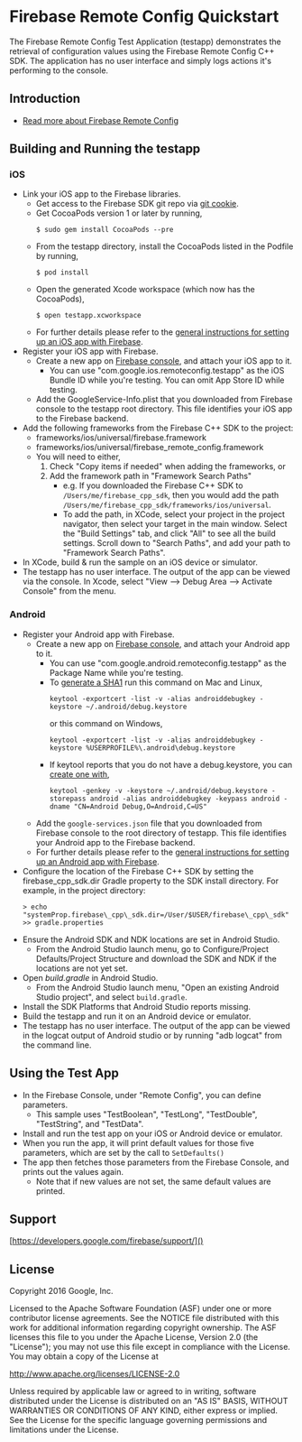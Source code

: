 Firebase Remote Config Quickstart
=================================

The Firebase Remote Config Test Application (testapp) demonstrates the
retrieval of configuration values using the Firebase Remote Config C++ SDK.
The application has no user interface and simply logs actions it's performing
to the console.

Introduction
------------

- [Read more about Firebase Remote Config](https://developers.google.com/firebase/)

Building and Running the testapp
--------------------------------

### iOS
  - Link your iOS app to the Firebase libraries.
    - Get access to the Firebase SDK git repo via
      [git cookie](https://cpdc-eap.googlesource.com/new-password).
    - Get CocoaPods version 1 or later by running,
        ```
        $ sudo gem install CocoaPods --pre
        ```
    - From the testapp directory, install the CocoaPods listed in the Podfile
      by running,
        ```
        $ pod install
        ```
    - Open the generated Xcode workspace (which now has the CocoaPods),
        ```
        $ open testapp.xcworkspace
        ```
    - For further details please refer to the
      [general instructions for setting up an iOS app with Firebase](https://developers.google.com/firebase/docs/ios/setup).
  - Register your iOS app with Firebase.
    - Create a new app on [Firebase console](https://g.co/firebase), and attach
      your iOS app to it.
      - You can use "com.google.ios.remoteconfig.testapp" as the iOS Bundle ID
        while you're testing. You can omit App Store ID while testing.
    - Add the GoogleService-Info.plist that you downloaded from Firebase
      console to the testapp root directory. This file identifies your iOS app
      to the Firebase backend.
  - Add the following frameworks from the Firebase C++ SDK to the project:
    - frameworks/ios/universal/firebase.framework
    - frameworks/ios/universal/firebase\_remote\_config.framework
    - You will need to either,
       1. Check "Copy items if needed" when adding the frameworks, or
       2. Add the framework path in "Framework Search Paths"
          - e.g. If you downloaded the Firebase C++ SDK to
            `/Users/me/firebase_cpp_sdk`,
            then you would add the path
            `/Users/me/firebase_cpp_sdk/frameworks/ios/universal`.
          - To add the path, in XCode, select your project in the project
            navigator, then select your target in the main window.
            Select the "Build Settings" tab, and click "All" to see all
            the build settings. Scroll down to "Search Paths", and add
            your path to "Framework Search Paths".
  - In XCode, build & run the sample on an iOS device or simulator.
  - The testapp has no user interface. The output of the app can be viewed
    via the console.  In Xcode,  select
    "View --> Debug Area --> Activate Console" from the menu.

### Android
  - Register your Android app with Firebase.
    - Create a new app on [Firebase console](https://g.co/firebase), and attach
      your Android app to it.
      - You can use "com.google.android.remoteconfig.testapp" as the Package
        Name while you're testing.
      - To [generate a SHA1](https://developers.google.com/android/guides/client-auth)
        run this command on Mac and Linux,
        ```
        keytool -exportcert -list -v -alias androiddebugkey -keystore ~/.android/debug.keystore
        ```
        or this command on Windows,
        ```
        keytool -exportcert -list -v -alias androiddebugkey -keystore %USERPROFILE%\.android\debug.keystore
        ```
      - If keytool reports that you do not have a debug.keystore, you can
        [create one with](http://developer.android.com/tools/publishing/app-signing.html#signing-manually),
        ```
        keytool -genkey -v -keystore ~/.android/debug.keystore -storepass android -alias androiddebugkey -keypass android -dname "CN=Android Debug,O=Android,C=US"
        ```
    - Add the `google-services.json` file that you downloaded from Firebase
      console to the root directory of testapp. This file identifies your
      Android app to the Firebase backend.
    - For further details please refer to the
      [general instructions for setting up an Android app with Firebase](https://developers.google.com/firebase/docs/android/setup).
  - Configure the location of the Firebase C++ SDK by setting the
    firebase\_cpp\_sdk.dir Gradle property to the SDK install directory.
    For example, in the project directory:
      ```
      > echo "systemProp.firebase\_cpp\_sdk.dir=/User/$USER/firebase\_cpp\_sdk" >> gradle.properties
      ```
  - Ensure the Android SDK and NDK locations are set in Android Studio.
    - From the Android Studio launch menu, go to
      Configure/Project Defaults/Project Structure and download the SDK and NDK if
      the locations are not yet set.
  - Open *build.gradle* in Android Studio.
    - From the Android Studio launch menu, "Open an existing Android Studio
      project", and select `build.gradle`.
  - Install the SDK Platforms that Android Studio reports missing.
  - Build the testapp and run it on an Android device or emulator.
  - The testapp has no user interface. The output of the app can be viewed
    in the logcat output of Android studio or by running "adb logcat" from
    the command line.

Using the Test App
------------------
- In the Firebase Console, under "Remote Config", you can define parameters.
  - This sample uses "TestBoolean", "TestLong", "TestDouble", "TestString",
and "TestData".
- Install and run the test app on your iOS or Android device or emulator.
- When you run the app, it will print default values for those five parameters,
which are set by the call to `SetDefaults()`
- The app then fetches those parameters from the Firebase Console, and prints
out the values again.
  - Note that if new values are not set, the same default values are printed.

Support
-------

[https://developers.google.com/firebase/support/]()

License
-------

Copyright 2016 Google, Inc.

Licensed to the Apache Software Foundation (ASF) under one or more contributor
license agreements.  See the NOTICE file distributed with this work for
additional information regarding copyright ownership.  The ASF licenses this
file to you under the Apache License, Version 2.0 (the "License"); you may not
use this file except in compliance with the License.  You may obtain a copy of
the License at

  http://www.apache.org/licenses/LICENSE-2.0

Unless required by applicable law or agreed to in writing, software
distributed under the License is distributed on an "AS IS" BASIS, WITHOUT
WARRANTIES OR CONDITIONS OF ANY KIND, either express or implied.  See the
License for the specific language governing permissions and limitations under
the License.


